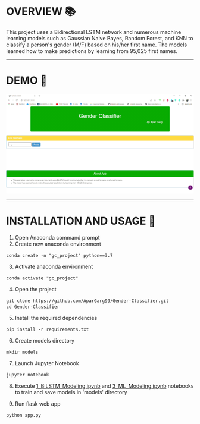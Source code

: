 # OVERVIEW 📚
This project uses a Bidirectional LSTM network and numerous machine learning models such as Gaussian Naive Bayes, Random Forest, and KNN to classify a person's gender (M/F) based on his/her first name. The models learned how to make predictions by learning from 95,025 first names.

---

# DEMO 🎥
![](https://github.com/AparGarg99/Gender-Classifier/blob/main/demo.gif)

---

# INSTALLATION AND USAGE 🔌
1. Open Anaconda command prompt
2. Create new anaconda environment
```
conda create -n "gc_project" python==3.7
```
3. Activate anaconda environment
```
conda activate "gc_project"
```
4. Open the project
```
git clone https://github.com/AparGarg99/Gender-Classifier.git
cd Gender-Classifier
```
5. Install the required dependencies
```
pip install -r requirements.txt
```
6. Create models directory
```
mkdir models
```
7. Launch Jupyter Notebook
```
jupyter notebook
```
8. Execute [1_BiLSTM_Modeling.ipynb](https://github.com/AparGarg99/Gender-Classifier/blob/main/1_BiLSTM_Modeling.ipynb) and [3_ML_Modeling.ipynb](https://github.com/AparGarg99/Gender-Classifier/blob/main/3_ML_Modeling.ipynb) notebooks to train and save models in 'models' directory

9. Run flask web app
```
python app.py
```
